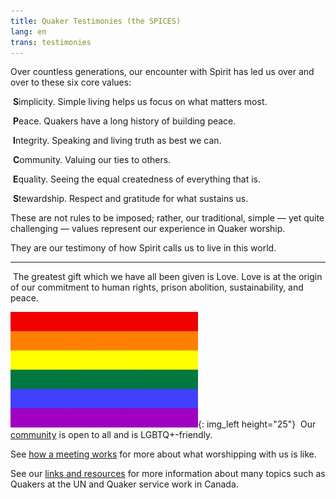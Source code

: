```yaml
---
title: Quaker Testimonies (the SPICES)
lang: en
trans: testimonies
---
```

Over countless generations, our encounter with Spirit has led us over and over to these six core values:

<i class="far fa-circle fa-fw fa-2x color-1-dark-text down_a_bit_more"></i> &nbsp;<b>S</b>implicity. Simple living helps us focus on what matters most.

<i class="fas fa-dove fa-fw fa-2x color-1-light-text down_a_bit_more"></i> &nbsp;<b>P</b>eace. Quakers have a long history of building peace. 

<i class="fas fa-handshake fa-fw fa-2x color-1-dark-text down_a_bit_more"></i> &nbsp;<b>I</b>ntegrity. Speaking and living truth as best we can.

<i class="fas fa-comments fa-fw fa-2x color-1-text down_a_bit_more"></i> &nbsp;<b>C</b>ommunity. Valuing our ties to others.

<i class="fab fa-creative-commons-nd fa-fw fa-2x color-1-light-text down_a_bit_more"></i> &nbsp;<b>E</b>quality. Seeing the equal createdness of everything that is.

<i class="fab fa-pagelines fa-fw fa-2x down_a_bit_more" style="color: darkgreen;"></i> &nbsp;<b>S</b>tewardship. Respect and gratitude for what sustains us.
<br>

These are not rules to be imposed; rather, our traditional, simple — yet quite challenging — values represent our experience in Quaker worship. 

They are our testimony of how Spirit calls us to live in this world. 

*************

<i class="fas fa-heart fa-fw fa-2x down_a_bit_more" style="color: indianred"></i> &nbsp;The greatest gift which we have all been given is Love. Love is at the origin of our commitment to human rights, prison abolition, sustainability, and peace.
  
![](/assets/images/Rainbow-Flag.jpg){: img_left height="25"} &nbsp;Our [community](/intro) is open to all and is LGBTQ+-friendly.

See [how a meeting works](/about.html) for more about what worshipping with us is like.

See our [links and resources](/links_history.html) for more information about many topics such as Quakers at the UN and Quaker service work in Canada.
